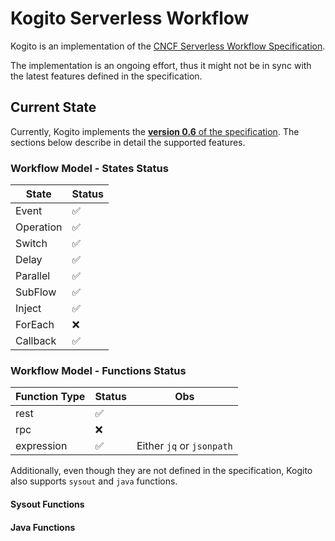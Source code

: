 # Kogito Serverless Workflow

Kogito is an implementation of the [CNCF Serverless Workflow Specification](https://serverlessworkflow.io/).

The implementation is an ongoing effort, thus it might not be in sync with the latest features
defined in the specification.

## Current State

Currently, Kogito implements the [**version 0.6** of the specification](https://github.com/serverlessworkflow/specification/blob/0.6.x/specification.md).
The sections below describe in detail the supported features. 

### Workflow Model - States Status

| State         | Status             |
| ------------- | ------------------ |
| Event         | :white_check_mark: |
| Operation     | :white_check_mark: |
| Switch        | :white_check_mark: |
| Delay         | :white_check_mark: |
| Parallel      | :white_check_mark: |
| SubFlow       | :white_check_mark: |
| Inject        | :white_check_mark: |
| ForEach       | :x:                |
| Callback      | :white_check_mark: |

### Workflow Model - Functions Status

| Function Type | Status             | Obs |
| ------------- | ------------------ | --- |
| rest          | :white_check_mark: | |
| rpc           | :x:                | |
| expression    | :white_check_mark: | Either `jq` or `jsonpath` |

Additionally, even though they are not defined in the specification, Kogito also supports `sysout` and `java` functions.

#### Sysout Functions

#### Java Functions